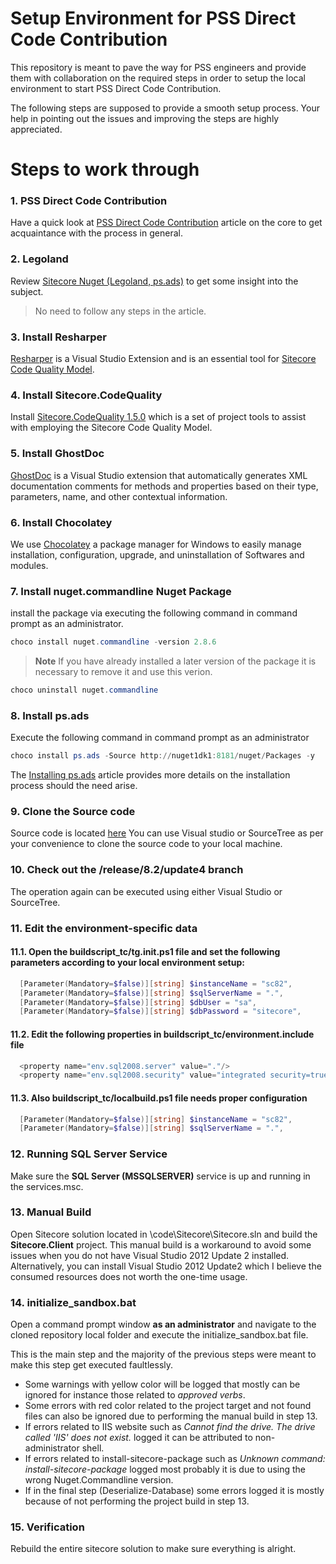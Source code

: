 # Setup Environment for PSS Direct Code Contribution
This repository is meant to pave the way for PSS engineers and provide them with collaboration on the required steps in order to setup the local environment to start PSS Direct Code Contribution.

The following steps are supposed to provide a smooth setup process. Your help in pointing out the issues and improving the steps are highly appreciated.

# Steps to work through 
### 1. PSS Direct Code Contribution
Have a quick look at [PSS Direct Code Contribution](http://thecore.dk.sitecore.net/Enablement/PSS/PSS-PD-Collaboration/PSS-Direct-Code-Contribution.aspx) article on the core to get acquaintance with the process in general.

### 2. Legoland
Review [Sitecore Nuget (Legoland, ps.ads)](http://thecore.dk.sitecore.net/Building-our-products/How%20we%20develop%20our%20products/Development%20guides/Sitecore%20Nuget%20(Legoland,%20ps,-d-,ads).aspx) 
to get some insight into the subject. 
> No need to follow any steps in the article.

### 3. Install Resharper
[Resharper](https://www.jetbrains.com/resharper/) is a Visual Studio Extension and is an essential tool for [Sitecore Code Quality Model](http://thecore.dk.sitecore.net/Building-our-products/How%20we%20develop%20our%20products/Development%20guides/Code%20style%20and%20configuration.aspx).

### 4. Install Sitecore.CodeQuality
Install [Sitecore.CodeQuality 1.5.0](http://nuget1dk1:8181/feeds/tools/Sitecore.CodeQuality/1.5.0) which is a set of project tools to assist with employing the Sitecore Code Quality Model.
### 5. Install GhostDoc
[GhostDoc](http://submain.com/products/ghostdoc.aspx) is a Visual Studio extension that automatically generates XML documentation comments for methods and properties based on their type, parameters, name, and other contextual information.

### 6. Install Chocolatey
We use [Chocolatey](https://chocolatey.org/) a package manager for Windows to easily manage installation, configuration, upgrade, and uninstallation of Softwares and modules.

### 7. Install nuget.commandline Nuget Package 
install the package via executing the following command in command prompt as an administrator.
```ps1
choco install nuget.commandline -version 2.8.6
```
> **Note** If you have already installed a later version of the package it is necessary to remove it and use this verion.
```ps1
choco uninstall nuget.commandline
```    
### 8. Install ps.ads
Execute the following command in command prompt as an administrator
```ps1
choco install ps.ads -Source http://nuget1dk1:8181/nuget/Packages -y
```
The [Installing ps.ads](https://sitecore1.sharepoint.com/sites/DevOps/_layouts/15/WopiFrame.aspx?sourcedoc={2b6af397-1218-4118-b152-8051ee2083db}&action=view&wd=target%28%2F%2FKnowledge%20base.one%7C5fe94501-41a6-4d1f-b475-9c2c8c7381e0%2FInstalling%20ps.ads%7Ca16ea03f-4aa4-42a0-8046-cfd2105c8174%2F%29) article provides more details on the installation process should the need arise.

### 9. Clone the Source code 
Source code is located [here](http://tfs4dk1/tfs/pd-products-01/Products/_git/Foundation.Content) 
You can use Visual studio or SourceTree as per your convenience to clone the source code to your local machine.

### 10. Check out the /release/8.2/update4 branch
The operation again can be executed using either Visual Studio or SourceTree.

### 11. Edit the environment-specific data
#### 11.1. Open the buildscript_tc/tg.init.ps1 file and set the following parameters according to your local environment setup:
```ps1
  [Parameter(Mandatory=$false)][string] $instanceName = "sc82",
  [Parameter(Mandatory=$false)][string] $sqlServerName = ".",
  [Parameter(Mandatory=$false)][string] $dbUser = "sa",
  [Parameter(Mandatory=$false)][string] $dbPassword = "sitecore",
```
#### 11.2. Edit the following properties in buildscript_tc/environment.include file 
```ps1
  <property name="env.sql2008.server" value="."/>
  <property name="env.sql2008.security" value="integrated security=true"/>
```
#### 11.3. Also buildscript_tc/localbuild.ps1 file needs proper configuration
```ps1
  [Parameter(Mandatory=$false)][string] $instanceName = "sc82",
  [Parameter(Mandatory=$false)][string] $sqlServerName = ".",
```
### 12. Running SQL Server Service

   Make sure the **SQL Server (MSSQLSERVER)** service is up and running in the services.msc.

### 13. Manual Build 
Open Sitecore solution located in \code\Sitecore\Sitecore.sln and build the **Sitecore.Client** project.
This manual build is a workaround to avoid some issues when you do not have Visual Studio 2012 Update 2 installed.  
Alternatively, you can install Visual Studio 2012 Update2 which I believe the consumed resources does not worth the one-time usage.

### 14. initialize_sandbox.bat
Open a command prompt window **as an administrator** and navigate to the cloned repository local folder and execute the initialize_sandbox.bat file.

This is the main step and the majority of the previous steps were meant to make this step get executed faultlessly.
- Some warnings with yellow color will be logged that mostly can be ignored for instance those related to _approved verbs_.  
- Some errors with red color related to the project target and not found files can also be ignored due to performing the manual build in step 13. 
- If errors related to IIS website such as _Cannot find the drive. The drive called 'IIS' does not exist._ logged it can be attributed to non-administrator shell.
- If errors related to install-sitecore-package such as _Unknown command: install-sitecore-package_ logged most probably it is due to using the wrong Nuget.Commandline version.
- If in the final step (Deserialize-Database) some errors logged it is mostly because of not performing the project build in step 13. 
### 15. Verification 
Rebuild the entire sitecore solution to make sure everything is alright.
